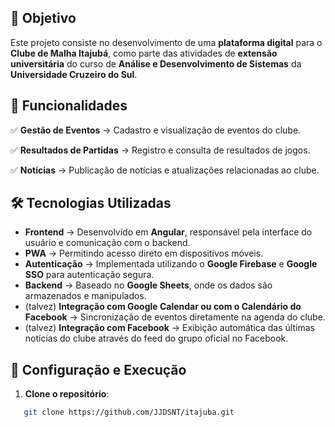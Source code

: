 ## 📌 Objetivo

Este projeto consiste no desenvolvimento de uma **plataforma digital** para o **Clube de Malha Itajubá**, como parte das atividades de **extensão universitária** do curso de **Análise e Desenvolvimento de Sistemas** da **Universidade Cruzeiro do Sul**. 

## 🚀 Funcionalidades

✅ **Gestão de Eventos** → Cadastro e visualização de eventos do clube.

✅ **Resultados de Partidas** → Registro e consulta de resultados de jogos.

✅ **Notícias** → Publicação de notícias e atualizações relacionadas ao clube.  

## 🛠 Tecnologias Utilizadas

- **Frontend** → Desenvolvido em **Angular**, responsável pela interface do usuário e comunicação com o backend.
- **PWA** → Permitindo acesso direto em dispositivos móveis.
- **Autenticação** → Implementada utilizando o **Google Firebase** e **Google SSO** para autenticação segura.    
- **Backend** → Baseado no **Google Sheets**, onde os dados são armazenados e manipulados.
- (talvez) **Integração com Google Calendar ou com o Calendário do Facebook** → Sincronização de eventos diretamente na agenda do clube.
- (talvez) **Integração com Facebook** → Exibição automática das últimas notícias do clube através do feed do grupo oficial no Facebook.


## 🔧 Configuração e Execução

1. **Clone o repositório**:

```bash
   git clone https://github.com/JJDSNT/itajuba.git
```

